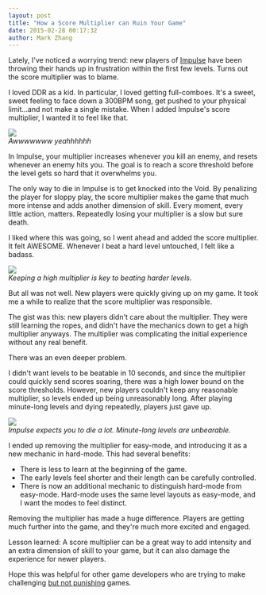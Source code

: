 ```yaml
---
layout: post
title: "How a Score Multiplier can Ruin Your Game"
date: 2015-02-28 00:17:32
author: Mark Zhang
---
```



Lately, I've noticed a worrying trend: new players of [Impulse](http://play-impulse.com) have been throwing their hands up in frustration within the first few levels. Turns out the score multiplier was to blame.

I loved DDR as a kid. In particular, I loved getting full-comboes. It's a sweet, sweet feeling to face down a 300BPM song, get pushed to your physical limit...and not make a single mistake. When I added Impulse's score multiplier, I wanted it to feel like that.

<div class="post-image-container">
  <img src="{{ site.baseurl }}/assets/img/ddr_full_combo.png"/>

  <div class="image-caption"><i>Awwwwwww yeahhhhhh</i></div>
</div>

In Impulse, your multiplier increases whenever you kill an enemy, and resets whenever an enemy hits you. The goal is to reach a score threshold before the level gets so hard that it overwhelms you.

The only way to die in Impulse is to get knocked into the Void. By penalizing the player for sloppy play, the score multiplier  makes the game that much more intense and adds another dimension of skill. Every moment, every little action, matters. Repeatedly losing your multiplier is a slow but sure death.

I liked where this was going, so I went ahead and added the score multiplier. It felt AWESOME. Whenever I beat a hard level untouched, I felt like a badass.

<div class="post-image-container">
  <img src="{{ site.baseurl }}/assets/img/multiplier.png"/>
  <div class="image-caption"><i>Keeping a high multiplier is key to beating harder levels.</i></div>
</div>

But all was not well. New players were quickly giving up on my game. It took me a while to realize that the score multiplier was responsible.

The gist was this: new players didn't care about the multiplier. They were still learning the ropes, and didn't have the mechanics down to get a high multiplier anyways. The multiplier was complicating the initial experience without any real benefit.

There was an even deeper problem.

I didn't want levels to be beatable in 10 seconds, and since the multiplier could quickly send scores soaring, there was a high lower bound on the score thresholds. However, new players couldn't keep any reasonable multiplier, so levels ended up being unreasonably long. After playing minute-long levels and dying repeatedly, players just gave up.

<div class="post-image-container">
  <img src="{{ site.baseurl }}/assets/img/early_death.png"/>
  <div class="image-caption"><i> Impulse expects you to die a lot. Minute-long levels are unbearable.</i></div>
</div>

I ended up removing the multiplier for easy-mode, and introducing it as a new mechanic in hard-mode. This had several benefits:

* There is less to learn at the beginning of the game.
* The early levels feel shorter and their length can be carefully controlled.
* There is now an additional mechanic to distinguish hard-mode from easy-mode. Hard-mode uses the same level layouts as easy-mode, and I want the modes to feel distinct.

Removing the multiplier has made a huge difference. Players are getting much further into the game, and they're much more excited and engaged.

Lesson learned: A score multiplier can be a great way to add intensity and an extra dimension of skill to your game, but it can also damage the experience for newer players. 

Hope this was helpful for other game developers who are trying to make challenging [but not punishing](https://www.youtube.com/watch?v=ea6UuRTjkKs) games.


